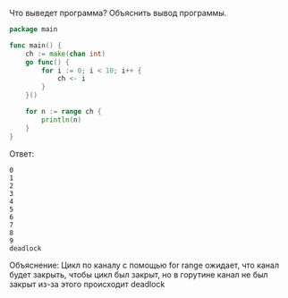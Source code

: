 Что выведет программа? Объяснить вывод программы.

```go
package main

func main() {
	ch := make(chan int)
	go func() {
		for i := 0; i < 10; i++ {
			ch <- i
		}
	}()

	for n := range ch {
		println(n)
	}
}
```

Ответ:
```
0
1
2
3
4
5
6
7
8
9
deadlock
```

Объяснение: Цикл по каналу с помощью for range ожидает, что канал будет закрыть, чтобы цикл был закрыт, но в горутине 
канал не был закрыт из-за этого происходит deadlock